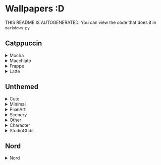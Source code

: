 # Wallpapers :D
 THIS README IS AUTOGENERATED. You can view the code that does it in `markdown.py`

## Catppuccin

<details><summary>Mocha</summary>

**Tags:** `CatppuccinMocha` `ArchLinux`

![CatppuccinMocha-ArchLinux](./Catppuccin/Mocha/CatppuccinMocha-ArchLinux.png)

**Tags:** `CatppuccinMocha` `Ghost`

![CatppuccinMocha-Ghost](./Catppuccin/Mocha/CatppuccinMocha-Ghost.png)

**Tags:** `CatppuccinMocha` `Logo`

![CatppuccinMocha-Logo](./Catppuccin/Mocha/CatppuccinMocha-Logo.png)

**Tags:** `CatppuccinMocha` `Rocket`

![CatppuccinMocha-Rocket](./Catppuccin/Mocha/CatppuccinMocha-Rocket.png)

**Tags:** `CatppuccinMocha` `Saturn`

![CatppuccinMocha-Saturn](./Catppuccin/Mocha/CatppuccinMocha-Saturn.jpg)

**Tags:** `CatppuccinMocha` `Space`

![CatppuccinMocha-Space](./Catppuccin/Mocha/CatppuccinMocha-Space.png)

**Tags:** `CatppuccinMocha` `Error`

![CatppuccinMocha-Error](./Catppuccin/Mocha/CatppuccinMocha-Error.jpg)

**Tags:** `CatppuccinMocha` `NightTimeCity`

![CatppuccinMocha-NightTimeCity](./Catppuccin/Mocha/CatppuccinMocha-NightTimeCity.png)

**Tags:** `CatppuccinMocha` `Planets`

![CatppuccinMocha-Planets](./Catppuccin/Mocha/CatppuccinMocha-Planets.png)

**Tags:** `CatppuccinMocha` `Minimal` `FoxLogo`

![CatppuccinMocha-Minimal-FoxLogo](./Catppuccin/Mocha/CatppuccinMocha-Minimal-FoxLogo.png)

</details>

<details><summary>Macchiato</summary>

**Tags:** `CatppuccinMacchiato` `Ghost`

![CatppuccinMacchiato-Ghost](./Catppuccin/Macchiato/CatppuccinMacchiato-Ghost.png)

**Tags:** `CatppuccinMacchiato` `Saturn`

![CatppuccinMacchiato-Saturn](./Catppuccin/Macchiato/CatppuccinMacchiato-Saturn.jpg)

</details>

<details><summary>Frappe</summary>

**Tags:** `CatppuccinFrappe` `Ghost`

![CatppuccinFrappe-Ghost](./Catppuccin/Frappe/CatppuccinFrappe-Ghost.png)

**Tags:** `CatppuccinFrappe` `Pacman`

![CatppuccinFrappe-Pacman](./Catppuccin/Frappe/CatppuccinFrappe-Pacman.png)

</details>

<details><summary>Latte</summary>

</details>

</details>

## Unthemed

<details><summary>Cute</summary>

**Tags:** `RamenFox`

![RamenFox](./Unthemed/Cute/RamenFox.png)

**Tags:** `Cute` `PinkDino`

![Cute-PinkDino](./Unthemed/Cute/Cute-PinkDino.png)

**Tags:** `CutePokemon`

![CutePokemon](./Unthemed/Cute/CutePokemon.jpg)

</details>

<details><summary>Minimal</summary>

**Tags:** `DarkCat`

![DarkCat](./Unthemed/Minimal/DarkCat.png)

**Tags:** `DesertNight`

![DesertNight](./Unthemed/Minimal/DesertNight.png)

**Tags:** `FullColor` `Waves`

![FullColor-Waves](./Unthemed/Minimal/FullColor-Waves.png)

**Tags:** `RightColored` `Waves`

![RightColored-Waves](./Unthemed/Minimal/RightColored-Waves.png)

**Tags:** `Teal` `Blobs`

![Teal-Blobs](./Unthemed/Minimal/Teal-Blobs.png)

**Tags:** `Waves`

![Waves](./Unthemed/Minimal/Waves.png)

**Tags:** `Alfa`

![Alfa](./Unthemed/Minimal/Alfa.png)

**Tags:** `Wide` `Orbit`

![Wide-Orbit](./Unthemed/Minimal/Wide-Orbit.png)

</details>

<details><summary>PixelArt</summary>

**Tags:** `Town`

![Town](./Unthemed/PixelArt/Town.jpg)

</details>

<details><summary>Scenery</summary>

**Tags:** `AncientTempleValley`

![AncientTempleValley](./Unthemed/Scenery/AncientTempleValley.jpg)

**Tags:** `BlackHole`

![BlackHole](./Unthemed/Scenery/BlackHole.jpg)

**Tags:** `GrayTemple`

![GrayTemple](./Unthemed/Scenery/GrayTemple.jpg)

**Tags:** `Harmony`

![Harmony](./Unthemed/Scenery/Harmony.jpg)

**Tags:** `KoiMoon`

![KoiMoon](./Unthemed/Scenery/KoiMoon.jpg)

**Tags:** `LostBetween`

![LostBetween](./Unthemed/Scenery/LostBetween.jpg)

**Tags:** `MountainRuins`

![MountainRuins](./Unthemed/Scenery/MountainRuins.jpg)

**Tags:** `PeacefulPurpleTrees`

![PeacefulPurpleTrees](./Unthemed/Scenery/PeacefulPurpleTrees.jpg)

**Tags:** `PinkForestTemple`

![PinkForestTemple](./Unthemed/Scenery/PinkForestTemple.jpg)

**Tags:** `Stardust`

![Stardust](./Unthemed/Scenery/Stardust.jpg)

**Tags:** `Tranquility`

![Tranquility](./Unthemed/Scenery/Tranquility.jpg)

**Tags:** `VillageLandscape`

![VillageLandscape](./Unthemed/Scenery/VillageLandscape.png)

**Tags:** `SunsetTown`

![SunsetTown](./Unthemed/Scenery/SunsetTown.jpg)

**Tags:** `FantasyForest`

![FantasyForest](./Unthemed/Scenery/FantasyForest.png)

**Tags:** `CartoonSunset`

![CartoonSunset](./Unthemed/Scenery/CartoonSunset.jpg)

**Tags:** `Japanese` `RiverRain`

![Japanese-RiverRain](./Unthemed/Scenery/Japanese-RiverRain.png)

**Tags:** `Japanese` `RoundArchway`

![Japanese-RoundArchway](./Unthemed/Scenery/Japanese-RoundArchway.png)

**Tags:** `MountainsPoly`

![MountainsPoly](./Unthemed/Scenery/MountainsPoly.jpg)

**Tags:** `FishingStars`

![FishingStars](./Unthemed/Scenery/FishingStars.jpg)

**Tags:** `Couple` `Sunset` `Gif`

![Couple-Sunset-Gif](./Unthemed/Scenery/Couple-Sunset-Gif.gif)

**Tags:** `CherryBlossom` `Scorched` `Earth`

![CherryBlossom-Scorched-Earth](./Unthemed/Scenery/CherryBlossom-Scorched-Earth.jpg)

</details>

<details><summary>Other</summary>

**Tags:** `Pink` `Katana`

![Pink-Katana](./Unthemed/Other/Pink-Katana.png)

</details>

<details><summary>Character</summary>

**Tags:** `LofiGirl`

![LofiGirl](./Unthemed/Character/LofiGirl.jpg)

**Tags:** `AnimeChillPool`

![AnimeChillPool](./Unthemed/Character/AnimeChillPool.png)

</details>

<details><summary>StudioGhibli</summary>

**Tags:** `HowlsMovingCastle`

![HowlsMovingCastle](./Unthemed/StudioGhibli/HowlsMovingCastle.jpg)

**Tags:** `Minimal` `Totoro`

![Minimal-Totoro](./Unthemed/StudioGhibli/Minimal-Totoro.jpg)

</details>

</details>

## Nord

<details><summary>Nord</summary>

**Tags:** `Nord` `ArchChan`

![Nord-ArchChan](./Nord/Nord-ArchChan.png)

**Tags:** `Nord` `Knight`

![Nord-Knight](./Nord/Nord-Knight.jpg)

**Tags:** `Nord` `Planets`

![Nord-Planets](./Nord/Nord-Planets.jpg)

**Tags:** `Nord` `Astronauts`

![Nord-Astronauts](./Nord/Nord-Astronauts.png)

**Tags:** `Nord` `SpaceStation` `Astronaut`

![Nord-SpaceStation-Astronaut](./Nord/Nord-SpaceStation-Astronaut.png)

**Tags:** `Nord` `Gif` `Futuristic`

![Nord-Gif-Futuristic](./Nord/Nord-Gif-Futuristic.gif)

**Tags:** `Nord` `Pacman`

![Nord-Pacman](./Nord/Nord-Pacman.png)

**Tags:** `Nord` `Underwater`

![Nord-Underwater](./Nord/Nord-Underwater.png)

</details>

